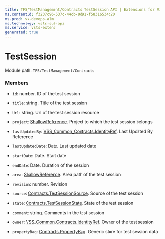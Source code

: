```yaml
---
title: TFS/TestManagement/Contracts TestSession API | Extensions for Visual Studio Team Services
ms.contentid: f3237c96-537c-44cb-9d91-f58316534d20
ms.prod: vs-devops-alm
ms.technology: vsts-sub-api
ms.service: vsts-extend
generated: true
---
```


# TestSession

Module path: `TFS/TestManagement/Contracts`


### Members

* `id`: number. ID of the test session

* `title`: string. Title of the test session

* `Url`: string. Url of the test session resource

* `project`: [ShallowReference](../../../TFS/TestManagement/Contracts/ShallowReference.md). Project to which the test session belongs

* `lastUpdatedBy`: [VSS_Common_Contracts.IdentityRef](../../../VSS/WebApi/Contracts/IdentityRef.md). Last Updated By  Reference

* `lastUpdatedDate`: Date. Last updated date

* `startDate`: Date. Start date

* `endDate`: Date. Duration of the session

* `area`: [ShallowReference](../../../TFS/TestManagement/Contracts/ShallowReference.md). Area path of the test session

* `revision`: number. Revision

* `source`: [Contracts.TestSessionSource](../../../TFS/TestManagement/Contracts/TestSessionSource.md). Source of the test session

* `state`: [Contracts.TestSessionState](../../../TFS/TestManagement/Contracts/TestSessionState.md). State of the test session

* `comment`: string. Comments in the test session

* `owner`: [VSS_Common_Contracts.IdentityRef](../../../VSS/WebApi/Contracts/IdentityRef.md). Owner of the test session

* `propertyBag`: [Contracts.PropertyBag](../../../TFS/TestManagement/Contracts/PropertyBag.md). Generic store for test session data




